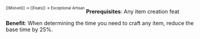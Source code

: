 <sup><sup>[[Mistveil]] → [[Feats]] → Exceptional Artisan</sup></sup> 
**Prerequisites**: Any item creation feat

**Benefit**: When determining the time you need to craft any item, reduce the base time by 25%.